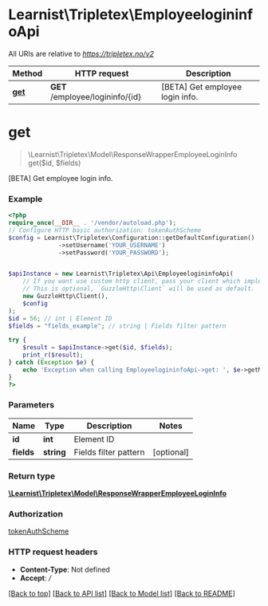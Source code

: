 # Learnist\Tripletex\EmployeelogininfoApi

All URIs are relative to *https://tripletex.no/v2*

Method | HTTP request | Description
------------- | ------------- | -------------
[**get**](EmployeelogininfoApi.md#get) | **GET** /employee/logininfo/{id} | [BETA] Get employee login info.

# **get**
> \Learnist\Tripletex\Model\ResponseWrapperEmployeeLoginInfo get($id, $fields)

[BETA] Get employee login info.

### Example
```php
<?php
require_once(__DIR__ . '/vendor/autoload.php');
// Configure HTTP basic authorization: tokenAuthScheme
$config = Learnist\Tripletex\Configuration::getDefaultConfiguration()
              ->setUsername('YOUR_USERNAME')
              ->setPassword('YOUR_PASSWORD');


$apiInstance = new Learnist\Tripletex\Api\EmployeelogininfoApi(
    // If you want use custom http client, pass your client which implements `GuzzleHttp\ClientInterface`.
    // This is optional, `GuzzleHttp\Client` will be used as default.
    new GuzzleHttp\Client(),
    $config
);
$id = 56; // int | Element ID
$fields = "fields_example"; // string | Fields filter pattern

try {
    $result = $apiInstance->get($id, $fields);
    print_r($result);
} catch (Exception $e) {
    echo 'Exception when calling EmployeelogininfoApi->get: ', $e->getMessage(), PHP_EOL;
}
?>
```

### Parameters

Name | Type | Description  | Notes
------------- | ------------- | ------------- | -------------
 **id** | **int**| Element ID |
 **fields** | **string**| Fields filter pattern | [optional]

### Return type

[**\Learnist\Tripletex\Model\ResponseWrapperEmployeeLoginInfo**](../Model/ResponseWrapperEmployeeLoginInfo.md)

### Authorization

[tokenAuthScheme](../../README.md#tokenAuthScheme)

### HTTP request headers

 - **Content-Type**: Not defined
 - **Accept**: */*

[[Back to top]](#) [[Back to API list]](../../README.md#documentation-for-api-endpoints) [[Back to Model list]](../../README.md#documentation-for-models) [[Back to README]](../../README.md)

